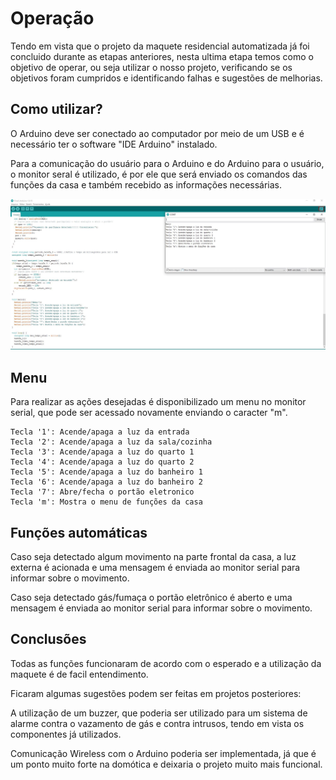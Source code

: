 # Operação

Tendo em vista que o projeto da maquete residencial automatizada já foi concluido durante as etapas anteriores, nesta ultima etapa temos como o objetivo de operar, ou seja utilizar o nosso projeto, verificando se os objetivos foram cumpridos e identificando falhas e sugestões de melhorias.

## Como utilizar?

O Arduino deve ser conectado ao computador por meio de um USB e é necessário ter o software "IDE Arduino" instalado. 

Para a comunicação do usuário para o Arduino e do Arduino para o usuário, o monitor seral é utilizado, é por ele que será enviado os comandos das funções da casa e também recebido as informações necessárias.

![](./imagens/Monitor%20Serial.JPG)

## Menu
Para realizar as ações desejadas é disponibilizado um menu no monitor serial, que pode ser acessado novamente enviando o caracter "m".
~~~
Tecla '1': Acende/apaga a luz da entrada
Tecla '2': Acende/apaga a luz da sala/cozinha
Tecla '3': Acende/apaga a luz do quarto 1
Tecla '4': Acende/apaga a luz do quarto 2
Tecla '5': Acende/apaga a luz do banheiro 1
Tecla '6': Acende/apaga a luz do banheiro 2
Tecla '7': Abre/fecha o portão eletronico
Tecla 'm': Mostra o menu de funções da casa
~~~

## Funções automáticas

Caso seja detectado algum movimento na parte frontal da casa, a luz externa é acionada e uma mensagem é enviada ao monitor serial para informar sobre o movimento.

Caso seja detectado gás/fumaça o portão eletrônico é aberto e uma mensagem é enviada ao monitor serial para informar sobre o movimento.

## Conclusões

Todas as funções funcionaram de acordo com o esperado e a utilização da maquete é de facil entendimento.

Ficaram algumas sugestões podem ser feitas em projetos posteriores: 

A utilização de um buzzer, que poderia ser utilizado para um sistema de alarme contra o vazamento de gás e contra intrusos, tendo em vista os componentes já utilizados.

Comunicação Wireless com o Arduino poderia ser implementada, já que é um ponto muito forte na domótica e deixaria o projeto muito mais funcional.

